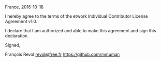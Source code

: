 France, 2016-10-18

I hereby agree to the terms of the etwork Individual Contributor License
Agreement v1.0.

I declare that I am authorized and able to make this agreement and sign this
declaration.

Signed,

François Revol revol@free.fr https://github.com/mmuman
